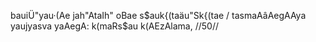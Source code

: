bauiÜ"yau·(Ae jah"AtaIh" oBae s$auk{(taäu"Sk{(tae /
tasmaAâAegAAya yaujyasva yaAegA: k(maRs$au k(AEzAlama, //50//